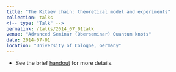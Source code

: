 ```yaml
---
title: "The Kitaev chain: theoretical model and experiments"
collection: talks
<!-- type: "Talk" -->
permalink: /talks/2014_07_01talk
venue: "Advanced Seminar (Oberseminar) Quantum knots"
date: 2014-07-01
location: "University of Cologne, Germany"
---
```


- See the brief [handout](http://www.thp.uni-koeln.de/trebst/Lectures/Seminar14/Handout8.pdf) for more details.
